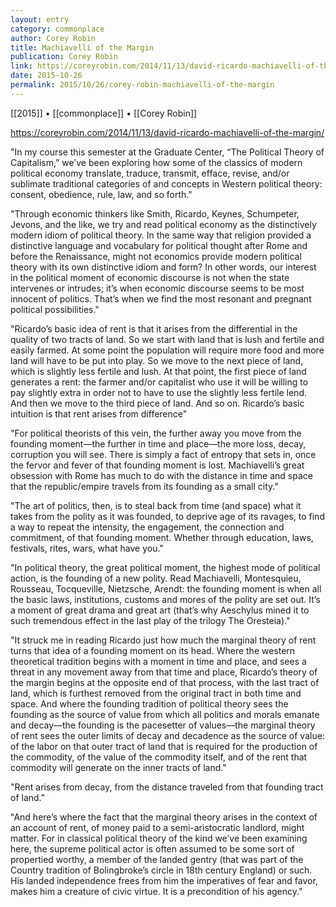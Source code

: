 ```yaml
---
layout: entry
category: commonplace
author: Corey Robin
title: Machiavelli of the Margin
publication: Corey Robin
link: https://coreyrobin.com/2014/11/13/david-ricardo-machiavelli-of-the-margin/
date: 2015-10-26
permalink: 2015/10/26/corey-robin-machiavelli-of-the-margin
---
```


[[2015]] • [[commonplace]] • [[Corey Robin]]

https://coreyrobin.com/2014/11/13/david-ricardo-machiavelli-of-the-margin/

"In my course this semester at the Graduate Center, “The Political Theory of Capitalism,” we’ve been exploring how some of the classics of modern political economy translate, traduce, transmit, efface, revise, and/or sublimate traditional categories of and concepts in Western political theory: consent, obedience, rule, law, and so forth."

"Through economic thinkers like Smith, Ricardo, Keynes, Schumpeter, Jevons, and the like, we try and read political economy as the distinctively modern idiom of political theory. In the same way that religion provided a distinctive language and vocabulary for political thought after Rome and before the Renaissance, might not economics provide modern political theory with its own distinctive idiom and form? In other words, our interest in the political moment of economic discourse is not when the state intervenes or intrudes; it’s when economic discourse seems to be most innocent of politics. That’s when we find the most resonant and pregnant political possibilities."

"Ricardo’s basic idea of rent is that it arises from the differential in the quality of two tracts of land. So we start with land that is lush and fertile and easily farmed. At some point the population will require more food and more land will have to be put into play. So we move to the next piece of land, which is slightly less fertile and lush. At that point, the first piece of land generates a rent: the farmer and/or capitalist who use it will be willing to pay slightly extra in order not to have to use the slightly less fertile lend. And then we move to the third piece of land. And so on. Ricardo’s basic intuition is that rent arises from difference"

"For political theorists of this vein, the further away you move from the founding moment—the further in time and place—the more loss, decay, corruption you will see. There is simply a fact of entropy that sets in, once the fervor and fever of that founding moment is lost. Machiavelli’s great obsession with Rome has much to do with the distance in time and space that the republic/empire travels from its founding as a small city."
 
"The art of politics, then, is to steal back from time (and space) what it takes from the polity as it was founded, to deprive age of its ravages, to find a way to repeat the intensity, the engagement, the connection and commitment, of that founding moment. Whether through education, laws, festivals, rites, wars, what have you."

"In political theory, the great political moment, the highest mode of political action, is the founding of a new polity. Read Machiavelli, Montesquieu, Rousseau, Tocqueville, Nietzsche, Arendt: the founding moment is when all the basic laws, institutions, customs and mores of the polity are set out. It’s a moment of great drama and great art (that’s why Aeschylus mined it to such tremendous effect in the last play of the trilogy The Oresteia)."

"It struck me in reading Ricardo just how much the marginal theory of rent turns that idea of a founding moment on its head. Where the western theoretical tradition begins with a moment in time and place, and sees a threat in any movement away from that time and place, Ricardo’s theory of the margin begins at the opposite end of that process, with the last tract of land, which is furthest removed from the original tract in both time and space. And where the founding tradition of political theory sees the founding as the source of value from which all politics and morals emanate and decay—the founding is the pacesetter of values—the marginal theory of rent sees the outer limits of decay and decadence as the source of value: of the labor on that outer tract of land that is required for the production of the commodity, of the value of the commodity itself, and of the rent that commodity will generate on the inner tracts of land."

"Rent arises from decay, from the distance traveled from that founding tract of land."

"And here’s where the fact that the marginal theory arises in the context of an account of rent, of money paid to a semi-aristocratic landlord, might matter. For in classical political theory of the kind we’ve been examining here, the supreme political actor is often assumed to be some sort of propertied worthy, a member of the landed gentry (that was part of the Country tradition of Bolingbroke’s circle in 18th century England) or such. His landed independence frees from him the imperatives of fear and favor, makes him a creature of civic virtue. It is a precondition of his agency."
